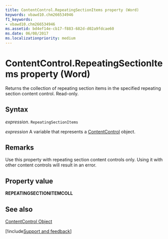 ```yaml
---
title: ContentControl.RepeatingSectionItems property (Word)
keywords: vbawd10.chm266534946
f1_keywords:
- vbawd10.chm266534946
ms.assetid: bd4ef14e-cb17-f883-682d-d02a9fdcae60
ms.date: 06/08/2017
ms.localizationpriority: medium
---
```



# ContentControl.RepeatingSectionItems property (Word)

Returns the collection of repeating section items in the specified repeating section content control. Read-only.


## Syntax

_expression_. `RepeatingSectionItems`

_expression_ A variable that represents a [ContentControl](./Word.ContentControl.md) object.


## Remarks

Use this property with repeating section content controls only. Using it with other content controls will result in an error.


## Property value

 **REPEATINGSECTIONITEMCOLL**


## See also


[ContentControl Object](Word.ContentControl.md)

[!include[Support and feedback](~/includes/feedback-boilerplate.md)]